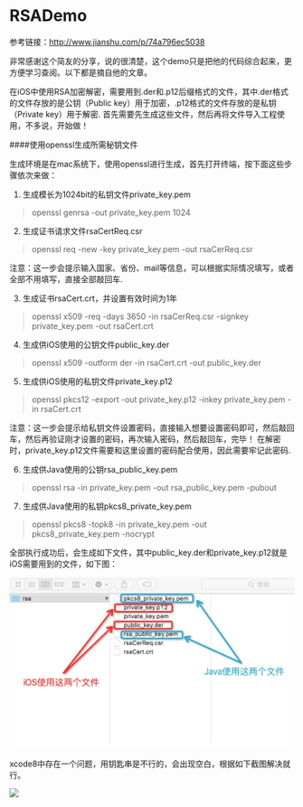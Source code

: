 # RSADemo
参考链接：http://www.jianshu.com/p/74a796ec5038

非常感谢这个简友的分享，说的很清楚，这个demo只是把他的代码综合起来，更方便学习查阅。以下都是摘自他的文章。

在iOS中使用RSA加密解密，需要用到.der和.p12后缀格式的文件，其中.der格式的文件存放的是公钥（Public key）用于加密，.p12格式的文件存放的是私钥（Private key）用于解密. 首先需要先生成这些文件，然后再将文件导入工程使用，不多说，开始做！

####使用openssl生成所需秘钥文件

生成环境是在mac系统下，使用openssl进行生成，首先打开终端，按下面这些步骤依次来做：

1. 生成模长为1024bit的私钥文件private_key.pem

>openssl genrsa -out private_key.pem 1024

2. 生成证书请求文件rsaCertReq.csr

>openssl req -new -key private_key.pem -out rsaCerReq.csr

注意：这一步会提示输入国家、省份、mail等信息，可以根据实际情况填写，或者全部不用填写，直接全部敲回车.

3. 生成证书rsaCert.crt，并设置有效时间为1年

>openssl x509 -req -days 3650 -in rsaCerReq.csr -signkey private_key.pem -out rsaCert.crt

4. 生成供iOS使用的公钥文件public_key.der

>openssl x509 -outform der -in rsaCert.crt -out public_key.der

5. 生成供iOS使用的私钥文件private_key.p12

>openssl pkcs12 -export -out private_key.p12 -inkey private_key.pem -in rsaCert.crt

注意：这一步会提示给私钥文件设置密码，直接输入想要设置密码即可，然后敲回车，然后再验证刚才设置的密码，再次输入密码，然后敲回车，完毕！
在解密时，private_key.p12文件需要和这里设置的密码配合使用，因此需要牢记此密码.

6. 生成供Java使用的公钥rsa_public_key.pem

>openssl rsa -in private_key.pem -out rsa_public_key.pem -pubout

7. 生成供Java使用的私钥pkcs8_private_key.pem

>openssl pkcs8 -topk8 -in private_key.pem -out pkcs8_private_key.pem -nocrypt

全部执行成功后，会生成如下文件，其中public_key.der和private_key.p12就是iOS需要用到的文件，如下图：

![生成文件](https://github.com/caohuoxia/RSADemo/raw/master/screenshots/screenshot1.png)


xcode8中存在一个问题，用钥匙串是不行的，会出现空白，根据如下截图解决就行。

![](https://github.com/caohuoxia/RSADemo/raw/master/打开keychainsharing.gif)



